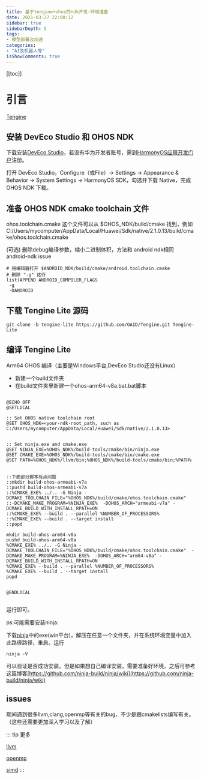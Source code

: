 ```yaml
---
title: 基于tengine+ohos的ndk开发-环境准备
date: 2021-03-27 22:00:12
sidebar: true
sidebarDepth: 5
tags:
- 模型部署及加速
categories:
- "AI及机器人等"
isShowComments: true
---
```

[[toc]]

# 引言

[Tengine](https://github.com/OAID/Tengine)


## 安装 DevEco Studio 和 OHOS NDK
下载安装[DevEco Studio](https://developer.harmonyos.com/cn/develop/deveco-studio#download)，若没有华为开发者账号，需到[HarmonyOS应用开发门户](https://developer.harmonyos.com/cn/home)注册。

打开 DevEco Studio，Configure（或File）-> Settings -> Appearance & Behavior -> System Settings -> HarmonyOS SDK，勾选并下载 Native，完成 OHOS NDK 下载。
## 准备 OHOS NDK cmake toolchain 文件
ohos.toolchain.cmake 这个文件可以从 $OHOS_NDK/build/cmake 找到，例如C:/Users/mycomputer/AppData/Local/Huawei/Sdk/native/2.1.0.13/build/cmake/ohos.toolchain.cmake

(可选) 删除debug编译参数，缩小二进制体积，方法和 android ndk相同 android-ndk issue
```
# 用编辑器打开 $ANDROID_NDK/build/cmake/android.toolchain.cmake
# 删除 "-g" 这行
list(APPEND ANDROID_COMPILER_FLAGS
 -g
 -DANDROID

```
## 下载 Tengine Lite 源码
```
git clone -b tengine-lite https://github.com/OAID/Tengine.git Tengine-Lite
```
## 编译 Tengine Lite
Arm64 OHOS 编译（主要是Windows平台,DevEco Studio还没有Linux）
- 新建一个build文件夹
- 在build文件夹里新建一个ohos-arm64-v8a.bat.bat脚本

```

@ECHO OFF
@SETLOCAL

:: Set OHOS native toolchain root
@SET OHOS_NDK=<your-ndk-root_path, such as C:/Users/mycomputer/AppData/Local/Huawei/Sdk/native/2.1.0.13>


:: Set ninja.exe and cmake.exe
@SET NINJA_EXE=%OHOS_NDK%/build-tools/cmake/bin/ninja.exe
@SET CMAKE_EXE=%OHOS_NDK%/build-tools/cmake/bin/cmake.exe
@SET PATH=%OHOS_NDK%/llvm/bin;%OHOS_NDK%/build-tools/cmake/bin;%PATH%


::下面部分脚本有点问题
::mkdir build-ohos-armeabi-v7a
::pushd build-ohos-armeabi-v7a
::%CMAKE_EXE% ../.. -G Ninja -DCMAKE_TOOLCHAIN_FILE="%OHOS_NDK%/build/cmake/ohos.toolchain.cmake"  ::-DCMAKE_MAKE_PROGRAM=%NINJA_EXE%  -DOHOS_ARCH="armeabi-v7a" -DCMAKE_BUILD_WITH_INSTALL_RPATH=ON
::%CMAKE_EXE% --build . --parallel %NUMBER_OF_PROCESSORS%
::%CMAKE_EXE% --build . --target install
::popd

mkdir build-ohos-arm64-v8a
pushd build-ohos-arm64-v8a
%CMAKE_EXE% ../.. -G Ninja -DCMAKE_TOOLCHAIN_FILE="%OHOS_NDK%/build/cmake/ohos.toolchain.cmake"  -DCMAKE_MAKE_PROGRAM=%NINJA_EXE%  -DOHOS_ARCH="arm64-v8a" -DCMAKE_BUILD_WITH_INSTALL_RPATH=ON
%CMAKE_EXE% --build . --parallel %NUMBER_OF_PROCESSORS%
%CMAKE_EXE% --build . --target install
popd


@ENDLOCAL


```

运行即可。

ps:可能需要安装ninja:

下载[ninja](https://github.com/ninja-build/ninja/releases)中的exe(win平台)，解压在任意一个文件夹，并在系统环境变量中加入此路径路径，重启。运行
```
ninja -V
```
可以验证是否成功安装。但是如果想自己编译安装，需要准备好环境，之后可参考这篇博客[https://github.com/ninja-build/ninja/wiki](https://github.com/ninja-build/ninja/wiki)

## issues

期间遇到很多llvm,clang,openmp等有关的bug，不少是跟cmakelists编写有关。（这些还需要更加深入学习以及了解）


::: tip 更多

[llvm](https://llvm.org/)

[openmp](https://www.openmp.org/)

[simd](https://wiki.mozilla.org/SIMD/Overview)
:::